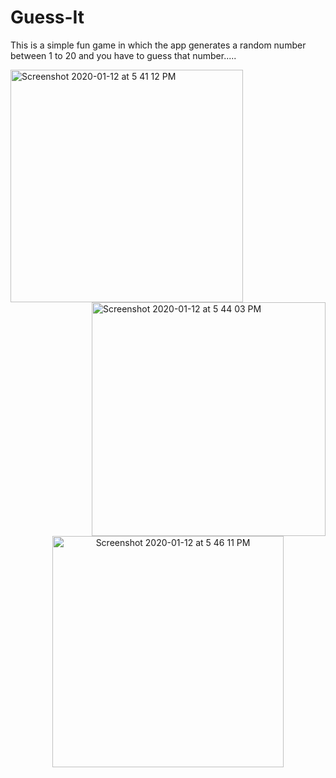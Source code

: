 # Guess-It
This is a simple fun game in which the app generates a random number between 1 to 20 and you have to guess that number.....

<img width="372" alt="Screenshot 2020-01-12 at 5 41 12 PM" src="https://user-images.githubusercontent.com/47595149/72218633-fa434080-3562-11ea-90b2-78496d2f331a.png"> <img width="374" alt="Screenshot 2020-01-12 at 5 44 03 PM" align ="right" src="https://user-images.githubusercontent.com/47595149/72218643-2bbc0c00-3563-11ea-951f-ae99b5edc085.png">
<p align = "center"> <img width="370" alt="Screenshot 2020-01-12 at 5 46 11 PM" src="https://user-images.githubusercontent.com/47595149/72218664-73429800-3563-11ea-924e-6d1d61f4abbe.png"> </p>
